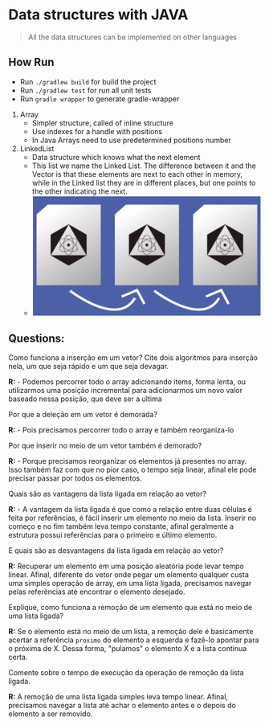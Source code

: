 # Data structures with JAVA

> All the data structures can be implemented on other languages

## How Run

- Run `./gradlew build` for build the project
- Run `./gradlew test` for run all unit tests
- Run `gradle wrapper` to generate gradle-wrapper

1. Array
    - Simpler structure, called of inline structure
    - Use indexes for a handle with positions
    - In Java Arrays need to use predetermined positions number
2. LinkedList
   - Data structure which knows what the next element
   - This list we name the Linked List. The difference between it and the Vector is that these elements are
     next to each other in memory, while in the Linked list they are in different places, 
     but one points to the other indicating the next.
   - ![](./linked-list.png) 
   
## Questions:

Como funciona a inserção em um vetor? Cite dois algoritmos para inserção nela, um que seja rápido e um que seja devagar.

**R:** - Podemos percorrer todo o array adicionando items, forma lenta, ou utilizarmos uma posição incremental para adicionarmos um novo valor baseado nessa posição, que deve ser a ultima

Por que a deleção em um vetor é demorada?

**R:** - Pois precisamos percorrer todo o array e também reorganiza-lo

Por que inserir no meio de um vetor também é demorado?

**R:** - Porque precisamos reorganizar os elementos já presentes no array. Isso também faz com que no pior caso, o tempo seja linear, afinal ele pode precisar passar por todos os elementos.

Quais são as vantagens da lista ligada em relação ao vetor?

**R:** - A vantagem da lista ligada é que como a relação entre duas células é feita por referências, é fácil
inserir um elemento no meio da lista. Inserir no começo e no fim também leva tempo constante, afinal geralmente
a estrutura possui referências para o primeiro e último elemento.

E quais são as desvantagens da lista ligada em relação ao vetor?

**R:** Recuperar um elemento em uma posição aleatória pode levar tempo linear. Afinal, diferente do vetor
onde pegar um elemento qualquer custa uma simples operação de array, em uma lista ligada, precisamos navegar pelas
referências até encontrar o elemento desejado.

Explique, como funciona a remoção de um elemento que está no meio de uma lista ligada?

**R:** Se o elemento está no meio de um lista, a remoção dele é basicamente acertar a referência `proximo`
do elemento a esquerda e fazê-lo apontar para o próxima de X. Dessa forma, "pulamos" o elemento X
e a lista continua certa.

Comente sobre o tempo de execução da operação de remoção da lista ligada.

**R:** A remoção de uma lista ligada simples leva tempo linear. Afinal, precisamos navegar a lista até achar
o elemento antes e o depois do elemento a ser removido.
